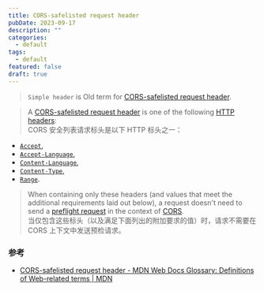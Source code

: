 ```yaml
---
title: CORS-safelisted request header
pubDate: 2023-09-17
description: ""
categories:
  - default
tags:
  - default
featured: false
draft: true
---
```


> `Simple header` is Old term for [CORS-safelisted request header](https://developer.mozilla.org/en-US/docs/Glossary/CORS-safelisted_request_header).

> A [CORS-safelisted request header](https://fetch.spec.whatwg.org/#cors-safelisted-request-header) is one of the following [HTTP headers](https://developer.mozilla.org/en-US/docs/Web/HTTP/Headers):  
> CORS 安全列表请求标头是以下 HTTP 标头之一：

- [`Accept`](https://developer.mozilla.org/en-US/docs/Web/HTTP/Headers/Accept),
- [`Accept-Language`](https://developer.mozilla.org/en-US/docs/Web/HTTP/Headers/Accept-Language),
- [`Content-Language`](https://developer.mozilla.org/en-US/docs/Web/HTTP/Headers/Content-Language),
- [`Content-Type`](https://developer.mozilla.org/en-US/docs/Web/HTTP/Headers/Content-Type),
- [`Range`](https://developer.mozilla.org/en-US/docs/Web/HTTP/Headers/Range).

> When containing only these headers (and values that meet the additional requirements laid out below), a request doesn't need to send a [preflight request](https://developer.mozilla.org/en-US/docs/Glossary/Preflight_request) in the context of [CORS](https://developer.mozilla.org/en-US/docs/Glossary/CORS).  
> 当仅包含这些标头（以及满足下面列出的附加要求的值）时，请求不需要在 CORS 上下文中发送预检请求。

### 参考

- [CORS-safelisted request header - MDN Web Docs Glossary: Definitions of Web-related terms | MDN](https://developer.mozilla.org/en-US/docs/Glossary/CORS-safelisted_request_header)
